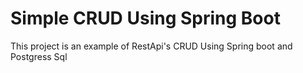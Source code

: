 # Simple CRUD Using Spring Boot

This project is an example of RestApi's CRUD Using Spring boot and Postgress Sql
